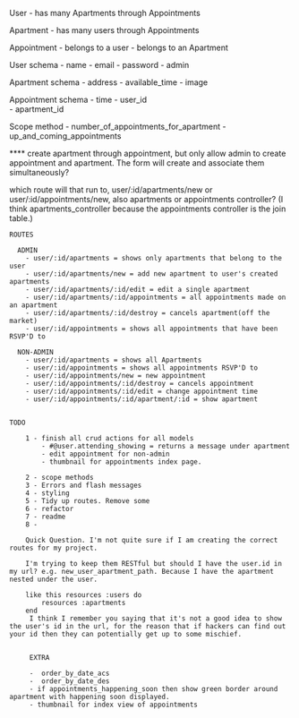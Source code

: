 User
    - has many Apartments through Appointments

Apartment
    - has many users through Appointments

Appointment
    - belongs to a user
    - belongs to an Apartment    

User schema
    - name
    - email
    - password
    - admin

Apartment schema
    - address
    - available_time
    - image

Appointment schema
    - time
    - user_id   
    - apartment_id

Scope method
    - number_of_appointments_for_apartment
    - up_and_coming_appointments


**** create apartment through appointment, but only allow admin to create appointment and apartment. The form will create and associate them simultaneously?  

which route will that run to, user/:id/apartments/new or user/:id/appointments/new, also apartments or appointments controller? (I think apartments_controller because the appointments controller is the join table.)



    ROUTES

      ADMIN
        - user/:id/apartments = shows only apartments that belong to the user
        - user/:id/apartments/new = add new apartment to user's created apartments
        - user/:id/apartments/:id/edit = edit a single apartment
        - user/:id/apartments/:id/appointments = all appointments made on an apartment
        - user/:id/apartments/:id/destroy = cancels apartment(off the market)
        - user/:id/appointments = shows all appointments that have been RSVP'D to

      NON-ADMIN
        - user/:id/apartments = shows all Apartments
        - user/:id/appointments = shows all appointments RSVP'D to
        - user/:id/appointments/new = new appointment
        - user/:id/appointments/:id/destroy = cancels appointment
        - user/:id/appointments/:id/edit = change appointment time
        - user/:id/appointments/:id/apartment/:id = show apartment


    TODO

        1 - finish all crud actions for all models
            - #@user.attending_showing = returns a message under apartment
            - edit appointment for non-admin
            - thumbnail for appointments index page.

        2 - scope methods
        3 - Errors and flash messages
        4 - styling
        5 - Tidy up routes. Remove some
        6 - refactor
        7 - readme
        8 -

        Quick Question. I'm not quite sure if I am creating the correct routes for my project.

        I'm trying to keep them RESTful but should I have the user.id in my url? e.g. new_user_apartment_path. Because I have the apartment nested under the user.

        like this resources :users do
            resources :apartments
        end
         I think I remember you saying that it's not a good idea to show the user's id in the url, for the reason that if hackers can find out your id then they can potentially get up to some mischief.    


         EXTRA

         -  order_by_date_acs
         -  order_by_date_des
         - if appointments_happening_soon then show green border around apartment with happening soon displayed.
         - thumbnail for index view of appointments         
